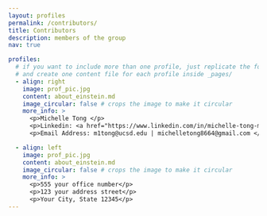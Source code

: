 ```yaml
---
layout: profiles
permalink: /contributors/
title: Contributors
description: members of the group
nav: true

profiles:
  # if you want to include more than one profile, just replicate the following block
  # and create one content file for each profile inside _pages/
  - align: right
    image: prof_pic.jpg
    content: about_einstein.md
    image_circular: false # crops the image to make it circular
    more_info: >
      <p>Michelle Tong </p>
      <p>Linkedin: <a href="https://www.linkedin.com/in/michelle-tong-m1tong/">michelle-tong-m1tong</a></p>
      <p>Email Address: m1tong@ucsd.edu | michelletong8664@gmail.com </p>

  - align: left
    image: prof_pic.jpg
    content: about_einstein.md
    image_circular: false # crops the image to make it circular
    more_info: >
      <p>555 your office number</p>
      <p>123 your address street</p>
      <p>Your City, State 12345</p>
---
```


